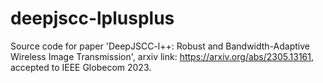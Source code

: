 # deepjscc-lplusplus
Source code for paper 'DeepJSCC-l++: Robust and Bandwidth-Adaptive Wireless Image Transmission', arxiv link: https://arxiv.org/abs/2305.13161, accepted to IEEE Globecom 2023.
